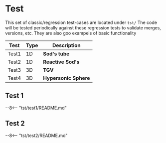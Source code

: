 # Test

This set of classic/regression test-cases are located under `tst/`
The code will be tested periodically against these regression tests to validate merges, versions, etc. They are also goo exampels of basic functionality


| Test                        |  Type          | Description                                                  |
| --------------------------- | ---------------|    --------------------------------------------------------- |
| Test1                       | 1D             |   **Sod's tube**                              |
| Test2                       | 1D             |   **Reactive Sod's**                              |
| Test3                       | 3D             |   **TGV**                              |
| Test4                       | 3D             |   **Hypersonic Sphere**                              |



## Test 1

--8<-- "tst/test1/README.md"

## Test 2

--8<-- "tst/test2/README.md"
